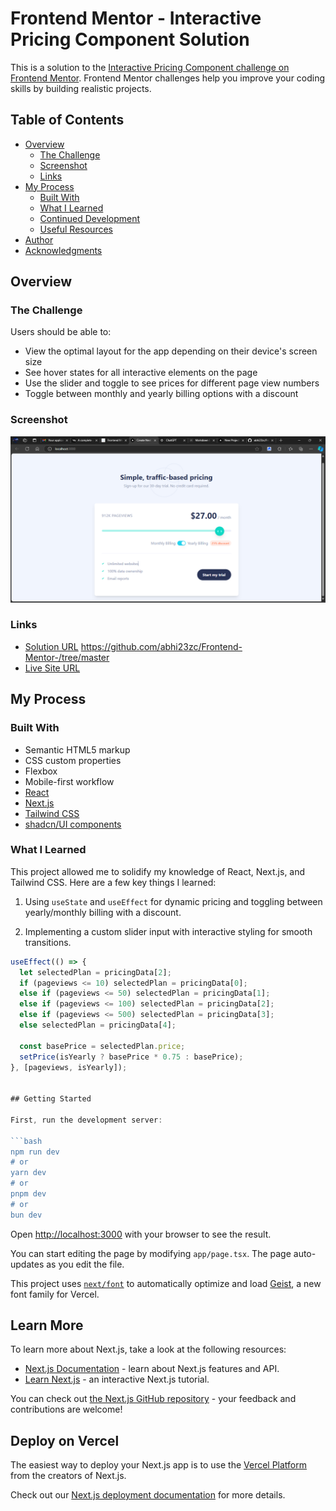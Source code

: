 
# Frontend Mentor - Interactive Pricing Component Solution

This is a solution to the [Interactive Pricing Component challenge on Frontend Mentor](https://www.frontendmentor.io/challenges/interactive-pricing-component-t0m8PIyY8). Frontend Mentor challenges help you improve your coding skills by building realistic projects.

## Table of Contents

- [Overview](#overview)
  - [The Challenge](#the-challenge)
  - [Screenshot](#screenshot)
  - [Links](#links)
- [My Process](#my-process)
  - [Built With](#built-with)
  - [What I Learned](#what-i-learned)
  - [Continued Development](#continued-development)
  - [Useful Resources](#useful-resources)
- [Author](#author)
- [Acknowledgments](#acknowledgments)

## Overview

### The Challenge

Users should be able to:

- View the optimal layout for the app depending on their device's screen size
- See hover states for all interactive elements on the page
- Use the slider and toggle to see prices for different page view numbers
- Toggle between monthly and yearly billing options with a discount

### Screenshot

![Pricing Component Screenshot](./screenshot.png)

### Links

- [Solution URL](#) https://github.com/abhi23zc/Frontend-Mentor-/tree/master
- [Live Site URL](#) 

## My Process

### Built With

- Semantic HTML5 markup
- CSS custom properties
- Flexbox
- Mobile-first workflow
- [React](https://reactjs.org/)
- [Next.js](https://nextjs.org/)
- [Tailwind CSS](https://tailwindcss.com/)
- [shadcn/UI components](https://shadcn.dev/)

### What I Learned

This project allowed me to solidify my knowledge of React, Next.js, and Tailwind CSS. Here are a few key things I learned:

1. Using `useState` and `useEffect` for dynamic pricing and toggling between yearly/monthly billing with a discount.

2. Implementing a custom slider input with interactive styling for smooth transitions.

```js
useEffect(() => {
  let selectedPlan = pricingData[2]; 
  if (pageviews <= 10) selectedPlan = pricingData[0];
  else if (pageviews <= 50) selectedPlan = pricingData[1];
  else if (pageviews <= 100) selectedPlan = pricingData[2];
  else if (pageviews <= 500) selectedPlan = pricingData[3];
  else selectedPlan = pricingData[4];
  
  const basePrice = selectedPlan.price;
  setPrice(isYearly ? basePrice * 0.75 : basePrice);
}, [pageviews, isYearly]);


## Getting Started

First, run the development server:

```bash
npm run dev
# or
yarn dev
# or
pnpm dev
# or
bun dev
```

Open [http://localhost:3000](http://localhost:3000) with your browser to see the result.

You can start editing the page by modifying `app/page.tsx`. The page auto-updates as you edit the file.

This project uses [`next/font`](https://nextjs.org/docs/app/building-your-application/optimizing/fonts) to automatically optimize and load [Geist](https://vercel.com/font), a new font family for Vercel.

## Learn More

To learn more about Next.js, take a look at the following resources:

- [Next.js Documentation](https://nextjs.org/docs) - learn about Next.js features and API.
- [Learn Next.js](https://nextjs.org/learn) - an interactive Next.js tutorial.

You can check out [the Next.js GitHub repository](https://github.com/vercel/next.js) - your feedback and contributions are welcome!

## Deploy on Vercel

The easiest way to deploy your Next.js app is to use the [Vercel Platform](https://vercel.com/new?utm_medium=default-template&filter=next.js&utm_source=create-next-app&utm_campaign=create-next-app-readme) from the creators of Next.js.

Check out our [Next.js deployment documentation](https://nextjs.org/docs/app/building-your-application/deploying) for more details.
